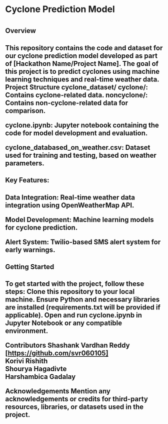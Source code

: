 <h1>Cyclone Prediction Model<h1/>
<h2>Overview<h2/>
This repository contains the code and dataset for our cyclone prediction model developed as part of [Hackathon Name/Project Name]. The goal of this project is to predict cyclones using machine learning techniques and real-time weather data.
<br>
Project Structure
cyclone_dataset/
cyclone/: Contains cyclone-related data.
noncyclone/: Contains non-cyclone-related data for comparison.

cyclone.ipynb: Jupyter notebook containing the code for model development and evaluation.

cyclone_databased_on_weather.csv: Dataset used for training and testing, based on weather parameters.

<h2>Key Features: <h2/>
Data Integration: Real-time weather data integration using OpenWeatherMap API.

Model Development: Machine learning models for cyclone prediction.

Alert System: Twilio-based SMS alert system for early warnings.

<h2>Getting Started<h2/>
To get started with the project, follow these steps:
Clone this repository to your local machine.
Ensure Python and necessary libraries are installed (requirements.txt will be provided if applicable).
Open and run cyclone.ipynb in Jupyter Notebook or any compatible environment.

Contributors
Shashank Vardhan Reddy [https://github.com/svr060105]
<br>
Korivi Rishith 
<br>
Shourya Hagadivte
<br>
Harshambica Gadalay

Acknowledgements
Mention any acknowledgements or credits for third-party resources, libraries, or datasets used in the project.
